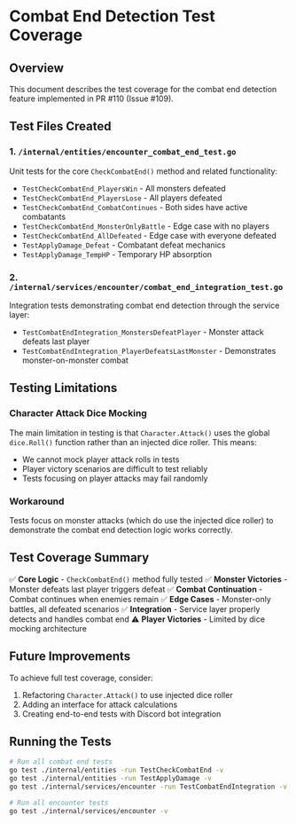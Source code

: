 # Combat End Detection Test Coverage

## Overview
This document describes the test coverage for the combat end detection feature implemented in PR #110 (Issue #109).

## Test Files Created

### 1. `/internal/entities/encounter_combat_end_test.go`
Unit tests for the core `CheckCombatEnd()` method and related functionality:
- `TestCheckCombatEnd_PlayersWin` - All monsters defeated
- `TestCheckCombatEnd_PlayersLose` - All players defeated  
- `TestCheckCombatEnd_CombatContinues` - Both sides have active combatants
- `TestCheckCombatEnd_MonsterOnlyBattle` - Edge case with no players
- `TestCheckCombatEnd_AllDefeated` - Edge case with everyone defeated
- `TestApplyDamage_Defeat` - Combatant defeat mechanics
- `TestApplyDamage_TempHP` - Temporary HP absorption

### 2. `/internal/services/encounter/combat_end_integration_test.go`
Integration tests demonstrating combat end detection through the service layer:
- `TestCombatEndIntegration_MonstersDefeatPlayer` - Monster attack defeats last player
- `TestCombatEndIntegration_PlayerDefeatsLastMonster` - Demonstrates monster-on-monster combat

## Testing Limitations

### Character Attack Dice Mocking
The main limitation in testing is that `Character.Attack()` uses the global `dice.Roll()` function rather than an injected dice roller. This means:
- We cannot mock player attack rolls in tests
- Player victory scenarios are difficult to test reliably
- Tests focusing on player attacks may fail randomly

### Workaround
Tests focus on monster attacks (which do use the injected dice roller) to demonstrate the combat end detection logic works correctly.

## Test Coverage Summary

✅ **Core Logic** - `CheckCombatEnd()` method fully tested
✅ **Monster Victories** - Monster defeats last player triggers defeat
✅ **Combat Continuation** - Combat continues when enemies remain
✅ **Edge Cases** - Monster-only battles, all defeated scenarios
✅ **Integration** - Service layer properly detects and handles combat end
⚠️  **Player Victories** - Limited by dice mocking architecture

## Future Improvements

To achieve full test coverage, consider:
1. Refactoring `Character.Attack()` to use injected dice roller
2. Adding an interface for attack calculations
3. Creating end-to-end tests with Discord bot integration

## Running the Tests

```bash
# Run all combat end tests
go test ./internal/entities -run TestCheckCombatEnd -v
go test ./internal/entities -run TestApplyDamage -v
go test ./internal/services/encounter -run TestCombatEndIntegration -v

# Run all encounter tests
go test ./internal/services/encounter -v
```